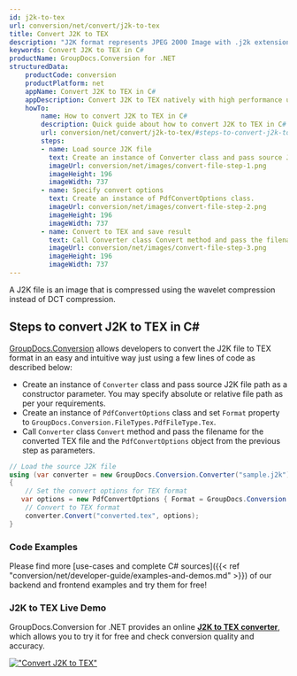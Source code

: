 ```yaml
---
id: j2k-to-tex
url: conversion/net/convert/j2k-to-tex
title: Convert J2K to TEX
description: "J2K format represents JPEG 2000 Image with .j2k extension. Learn how to convert J2K to TEX file programmatically in C# language using GroupDocs.Conversion for .NET library."
keywords: Convert J2K to TEX in C#
productName: GroupDocs.Conversion for .NET
structuredData:
    productCode: conversion
    productPlatform: net
    appName: Convert J2K to TEX in C#
    appDescription: Convert J2K to TEX natively with high performance using C# language and server side GroupDocs.Conversion for .NET APIs, without the use of any software like Microsoft or Open Office.
    howTo:
        name: How to convert J2K to TEX in C# 
        description: Quick guide about how to convert J2K to TEX in C# with high performance and accuracy.
        url: conversion/net/convert/j2k-to-tex/#steps-to-convert-j2k-to-tex-in-c
        steps:
        - name: Load source J2K file 
          text: Create an instance of Converter class and pass source J2K file path as a constructor parameter. You may specify absolute or relative file path as per your requirements. 
          imageUrl: conversion/net/images/convert-file-step-1.png
          imageHeight: 196
          imageWidth: 737
        - name: Specify convert options 
          text: Create an instance of PdfConvertOptions class.
          imageUrl: conversion/net/images/convert-file-step-2.png
          imageHeight: 196
          imageWidth: 737
        - name: Convert to TEX and save result 
          text: Call Converter class Convert method and pass the filename for the converted HTML file and the PdfConvertOptions object from the previous step as parameters.
          imageUrl: conversion/net/images/convert-file-step-3.png
          imageHeight: 196
          imageWidth: 737
---
```


A J2K file is an image that is compressed using the wavelet compression instead of DCT compression.

## Steps to convert J2K to TEX in C#

[GroupDocs.Conversion](https://products.groupdocs.com/conversion/net) allows developers to convert the J2K file to TEX format in an easy and intuitive way just using a few lines of code as described below:

* Create an instance of `Converter` class and pass source J2K file path as a constructor parameter. You may specify absolute or relative file path as per your requirements. 
* Create an instance of `PdfConvertOptions` class and set `Format` property to `GroupDocs.Conversion.FileTypes.PdfFileType.Tex`.
* Call `Converter` class `Convert` method and pass the filename for the converted TEX file and the `PdfConvertOptions` object from the previous step as parameters.

```csharp
// Load the source J2K file
using (var converter = new GroupDocs.Conversion.Converter("sample.j2k"))
{
    // Set the convert options for TEX format
   var options = new PdfConvertOptions { Format = GroupDocs.Conversion.FileTypes.PdfFileType.Tex };
    // Convert to TEX format
    converter.Convert("converted.tex", options);
}
```

### Code Examples

Please find more [use-cases and complete C# sources]({{< ref "conversion/net/developer-guide/examples-and-demos.md" >}}) of our backend and frontend examples and try them for free!

### J2K to TEX Live Demo

GroupDocs.Conversion for .NET provides an online [**J2K to TEX converter**](https://products.groupdocs.app/conversion/j2k-to-tex), which allows you to try it for free and check conversion quality and accuracy.

[!["Convert J2K to TEX"](conversion/net/images/convert-to-tex/convert-j2k-to-tex.png)](https://products.groupdocs.app/conversion/j2k-to-tex)